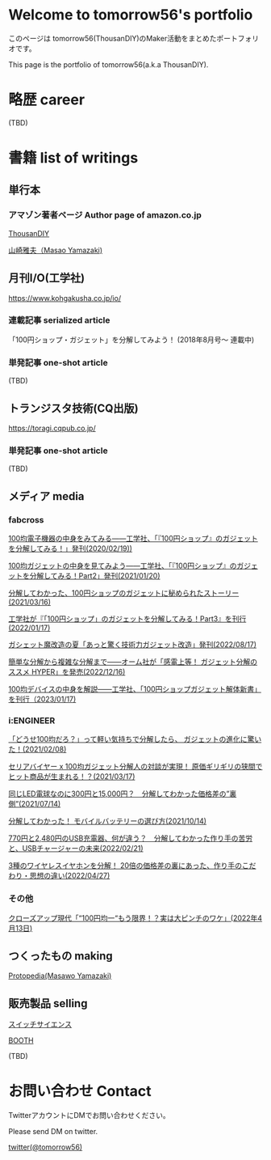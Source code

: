 # Welcome to tomorrow56's portfolio

このページは tomorrow56(ThousanDIY)のMaker活動をまとめたポートフォリオです。

This page is the portfolio of tomorrow56(a.k.a ThousanDIY).

# 略歴 career

(TBD)

# 書籍 list of writings

## 単行本

### アマゾン著者ページ Author page of amazon.co.jp

[ThousanDIY](https://www.amazon.co.jp/ThousanDIY/e/B0BL1D62CG)

[山崎雅夫（Masao Yamazaki)](https://www.amazon.co.jp/%E5%B1%B1%E5%B4%8E-%E9%9B%85%E5%A4%AB/e/B0BTT5DVQH)

## 月刊I/O(工学社)

https://www.kohgakusha.co.jp/io/

### 連載記事 serialized article

「100円ショップ・ガジェット」を分解してみよう！ (2018年8月号〜 連載中)

### 単発記事 one-shot article

(TBD)

## トランジスタ技術(CQ出版)

https://toragi.cqpub.co.jp/

### 単発記事 one-shot article

(TBD)

## メディア media

### fabcross

[100均電子機器の中身をみてみる——工学社、「『100円ショップ』のガジェットを分解してみる！」発刊(2020/02/19))](https://fabcross.jp/news/2020/20200219_kogakusya_100kinelectricalparts_disassembly.html)

[100均ガジェットの中身を見てみよう——工学社、「『100円ショップ』のガジェットを分解してみる！Part2」発刊(2021/01/20)](https://fabcross.jp/news/2021/20210120_kogakusya_100yenshopgadgetpart2.html)

[分解してわかった、100円ショップのガジェットに秘められたストーリー(2021/03/16)](https://fabcross.jp/interview/20210316_100yenshopgadget.html)

[工学社が『「100円ショップ」のガジェットを分解してみる！Part3』を刊行(2022/01/17)](https://fabcross.jp/news/2022/20220117_100yengadgetpart3.html)

[ガシェット魔改造の夏「あっと驚く技術力ガジェット改造」発刊(2022/08/17)](https://fabcross.jp/news/2022/20220817_book_kaizou.html)

[簡単な分解から複雑な分解まで——オーム社が「感電上等！ ガジェット分解のススメ HYPER」を発売(2022/12/16)](https://fabcross.jp/news/2022/20221216_gadgetdisassembly.html)

[100均デバイスの中身を解説——工学社、「100円ショップガジェット解体新書」を刊行（2023/01/17)](https://fabcross.jp/news/2023/20230117_kogakusya_100kindevicekaitaishinsho.html)

### i:ENGINEER

[「どうせ100均だろ？」って軽い気持ちで分解したら、 ガジェットの進化に驚いた！(2021/02/08)](https://staff.persol-xtech.co.jp/i-engineer/technology/gadgetdisassembly)

[セリアバイヤー x 100均ガジェット分解人の対談が実現！ 原価ギリギリの狭間でヒット商品が生まれる！？(2021/03/17)](https://staff.persol-xtech.co.jp/i-engineer/product/seriaxyamazaki)

[同じLED電球なのに300円と15,000円？　分解してわかった価格差の”裏側”(2021/07/14)](https://staff.persol-xtech.co.jp/i-engineer/product/leddisassembly)

[分解してわかった！ モバイルバッテリーの選び方(2021/10/14)](https://staff.persol-xtech.co.jp/i-engineer/product/batterydisassembly)

[770円と2,480円のUSB充電器、何が違う？　分解してわかった作り手の苦労と、USBチャージャーの未来(2022/02/21)](https://staff.persol-xtech.co.jp/i-engineer/product/usbdisassembly)

[3種のワイヤレスイヤホンを分解！ 20倍の価格差の裏にあった、作り手のこだわり・思想の違い(2022/04/27)](https://staff.persol-xtech.co.jp/i-engineer/product/earphonedisassembly)

### その他

[クローズアップ現代「“100円均一“もう限界！？実は大ピンチのワケ」(2022年4月13日)](https://www.nhk.jp/p/gendai/ts/R7Y6NGLJ6G/episode/te/G7N7K65Q22/)

## つくったもの making

[Protopedia(Masawo Yamazaki)](https://protopedia.net/prototyper/masawoyamazaki)

## 販売製品 selling

[スイッチサイエンス](https://www.switch-science.com/collections/all/cat:%E3%82%B9%E3%82%A4%E3%83%83%E3%83%81%E3%82%B5%E3%82%A4%E3%82%A8%E3%83%B3%E3%82%B9%E3%83%9E%E3%83%BC%E3%82%B1%E3%83%83%E3%83%88%E3%83%97%E3%83%AC%E3%82%A4%E3%82%B9%EF%BC%88%E5%A7%94%E8%A8%97%E5%95%86%E5%93%81%EF%BC%89_ThousanDIY)

[BOOTH](https://thousandiy.booth.pm/)

(TBD)


# お問い合わせ Contact

TwitterアカウントにDMでお問い合わせください。

Please send DM on twitter.

[twitter(@tomorrow56)](https://twitter.com/tomorrow56)

